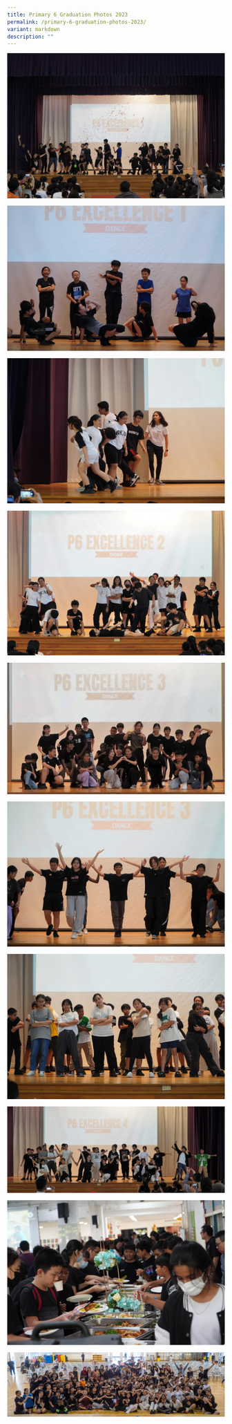 ```yaml
---
title: Primary 6 Graduation Photos 2023
permalink: /primary-6-graduation-photos-2023/
variant: markdown
description: ""
---
```

![](/images/Homepage/6E1_IMG_0843.jpg)

![](/images/Homepage/6E1_IMG_0996.JPG)

![](/images/Homepage/6E2_IMG_0792.JPG)

![](/images/Homepage/6E2_IMG_0881.jpg)

![](/images/Homepage/6E3_IMG_0939.jpg)

![](/images/Homepage/6E3_IMG_1327.JPG)

![](/images/Homepage/6E4_IMG_0870.JPG)

![](/images/Homepage/6E4_IMG_0991.jpg)

![](/images/Homepage/IMG_1178_min.JPG)

![](/images/Homepage/IMG_1292_crop.jpg)